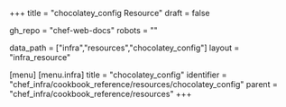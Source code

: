 +++
title = "chocolatey_config Resource"
draft = false

gh_repo = "chef-web-docs"
robots = ""

data_path = ["infra","resources","chocolatey_config"]
layout = "infra_resource"


[menu]
  [menu.infra]
    title = "chocolatey_config"
    identifier = "chef_infra/cookbook_reference/resources/chocolatey_config"
    parent = "chef_infra/cookbook_reference/resources"
+++

<!-- The contents of this page are automatically generated from the chocolatey_config.yaml file in the data directory. -->
<!-- To suggest a change, edit the https://github.com/chef/chef/blob/master/lib/chef/resource/chocolatey_config.rb file
      and submit a pull request to the https://github.com/chef/chef repository. -->
